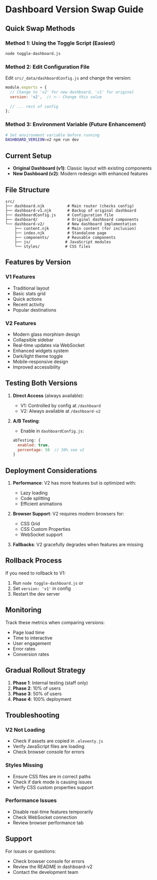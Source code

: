 # Dashboard Version Swap Guide

## Quick Swap Methods

### Method 1: Using the Toggle Script (Easiest)
```bash
node toggle-dashboard.js
```

### Method 2: Edit Configuration File
Edit `src/_data/dashboardConfig.js` and change the version:

```javascript
module.exports = {
  // Change to 'v2' for new dashboard, 'v1' for original
  version: 'v2',  // <-- Change this value
  
  // ... rest of config
};
```

### Method 3: Environment Variable (Future Enhancement)
```bash
# Set environment variable before running
DASHBOARD_VERSION=v2 npm run dev
```

## Current Setup

- **Original Dashboard (v1)**: Classic layout with existing components
- **New Dashboard (v2)**: Modern redesign with enhanced features

## File Structure

```
src/
├── dashboard.njk          # Main router (checks config)
├── dashboard-v1.njk       # Backup of original dashboard
├── dashboardConfig.js     # Configuration file
├── dashboard/             # Original dashboard components
└── dashboard-v2/          # New dashboard implementation
    ├── content.njk        # Main content (for inclusion)
    ├── index.njk          # Standalone page
    ├── components/        # Reusable components
    ├── js/               # JavaScript modules
    └── styles/           # CSS files
```

## Features by Version

### V1 Features
- Traditional layout
- Basic stats grid
- Quick actions
- Recent activity
- Popular destinations

### V2 Features
- Modern glass morphism design
- Collapsible sidebar
- Real-time updates via WebSocket
- Enhanced widgets system
- Dark/light theme toggle
- Mobile-responsive design
- Improved accessibility

## Testing Both Versions

1. **Direct Access** (always available):
   - V1: Controlled by config at `/dashboard`
   - V2: Always available at `/dashboard-v2`

2. **A/B Testing**:
   - Enable in `dashboardConfig.js`:
   ```javascript
   abTesting: {
     enabled: true,
     percentage: 50  // 50% see v2
   }
   ```

## Deployment Considerations

1. **Performance**: V2 has more features but is optimized with:
   - Lazy loading
   - Code splitting
   - Efficient animations

2. **Browser Support**: V2 requires modern browsers for:
   - CSS Grid
   - CSS Custom Properties
   - WebSocket support

3. **Fallbacks**: V2 gracefully degrades when features are missing

## Rollback Process

If you need to rollback to V1:

1. Run `node toggle-dashboard.js` or
2. Set `version: 'v1'` in config
3. Restart the dev server

## Monitoring

Track these metrics when comparing versions:
- Page load time
- Time to interactive
- User engagement
- Error rates
- Conversion rates

## Gradual Rollout Strategy

1. **Phase 1**: Internal testing (staff only)
2. **Phase 2**: 10% of users
3. **Phase 3**: 50% of users
4. **Phase 4**: 100% deployment

## Troubleshooting

### V2 Not Loading
- Check if assets are copied in `.eleventy.js`
- Verify JavaScript files are loading
- Check browser console for errors

### Styles Missing
- Ensure CSS files are in correct paths
- Check if dark mode is causing issues
- Verify CSS custom properties support

### Performance Issues
- Disable real-time features temporarily
- Check WebSocket connection
- Review browser performance tab

## Support

For issues or questions:
- Check browser console for errors
- Review the README in dashboard-v2
- Contact the development team